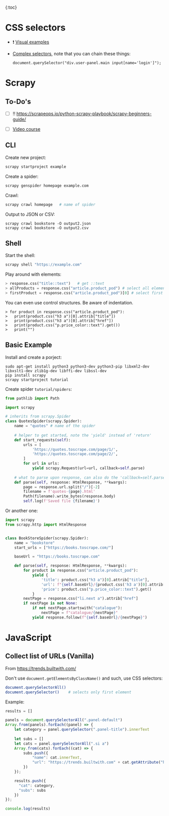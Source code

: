 {:toc}

# CSS selectors

- :exclamation: [Visual examples](https://www.w3schools.com/cssref/trysel.php)

- [Complex selectors](https://developer.mozilla.org/en-US/docs/Web/API/Document/querySelector#complex_selectors), note that you can chain these things:

  ```
  document.querySelector("div.user-panel.main input[name='login']");
  ```

  

# Scrapy



## To-Do's

- [ ] !! https://scrapeops.io/python-scrapy-playbook/scrapy-beginners-guide/
- [ ] [Video course](https://www.youtube.com/watch?v=aIHTgF6polk&list=PLRzwgpycm-Fjvdf7RpmxnPMyJ80RecJjv) 



## CLI

Create new project:

```bash
scrapy startproject example
```

Create a spider:

```bash
scrapy genspider homepage example.com
```

Crawl:

```bash
scrapy crawl homepage	# name of spider
```

Output to JSON or CSV:

```
scrapy crawl bookstore -O output2.json
scrapy crawl bookstore -O output2.csv
```



## Shell

Start the shell:

```bash
scrapy shell "https://example.com"
```

Play around with elements:

```python
> response.css("title::text")	# get ::text
> allProducts = response.css("article.product_pod") # select all elements
> firstProduct = response.css("article.product_pod")[0] # select first element
```

You can even use control structures. Be aware of indentation. 

```
> for product in response.css("article.product_pod"):
>   print(product.css("h3 a")[0].attrib["title"])
>   print(product.css("h3 a")[0].attrib["href"])
>   print(product.css("p.price_color::text").get())
>   print("")
```



## Basic Example

Install and create a porject:

```
sudo apt-get install python3 python3-dev python3-pip libxml2-dev libxslt1-dev zlib1g-dev libffi-dev libssl-dev
pip install scrapy
scrapy startproject tutorial
```

Create spider `tutorial/spiders`:

```python
from pathlib import Path

import scrapy

# inherits from scrapy.Spider
class QuotesSpider(scrapy.Spider):
    name = "quotes"	# name of the spider
	
    # helper to get started, note the 'yield' instead of 'return'
    def start_requests(self):
        urls = [
            'https://quotes.toscrape.com/page/1/',
            'https://quotes.toscrape.com/page/2/',
        ]
        for url in urls:
            yield scrapy.Request(url=url, callback=self.parse)
	
    # what to parse upon response, can also do the 'callback=self.parse'
    def parse(self, response: HtmlResponse, **kwargs):
        page = response.url.split("/")[-2]
        filename = f'quotes-{page}.html'
        Path(filename).write_bytes(response.body)
        self.log(f'Saved file {filename}')
```

Or another one:

```python
import scrapy
from scrapy.http import HtmlResponse


class BookStoreSpider(scrapy.Spider):
    name = "bookstore"
    start_urls = ["https://books.toscrape.com/"]

    baseUrl = "https://books.toscrape.com"

    def parse(self, response: HtmlResponse, **kwargs):
        for product in response.css("article.product_pod"):
            yield {
                'title': product.css("h3 a")[0].attrib["title"],
                'url': f"{self.baseUrl}/{product.css('h3 a')[0].attrib['href']}",
                'price': product.css("p.price_color::text").get()
            }
        nextPage = response.css("li.next a").attrib["href"]
        if nextPage is not None:
            if not nextPage.startswith("catalogue"):
                nextPage = f"catalogue/{nextPage}"
            yield response.follow(f"{self.baseUrl}/{nextPage}")
```





# JavaScript





## Collect list of URLs (Vanilla)

From https://trends.builtwith.com/

Don't use `document.getElementsByClassName()` and such, use CSS selectors:

```bash
document.querySelectorAll()
document.querySelector()	# selects only first element
```

Example:

```javascript
results = []

panels = document.querySelectorAll(".panel-default")
Array.from(panels).forEach((panel) => {
	let category = panel.querySelector(".panel-title").innerText
	
    let subs = []
	let cats = panel.querySelectorAll(".si a")
	Array.from(cats).forEach((cat) => {
        subs.push({
            "name": cat.innerText,
            "url": "https://trends.builtwith.com" + cat.getAttribute("href")
        })
	});

	results.push({
	  "cat": category,
      "subs": subs
	})
});

console.log(results)
```
